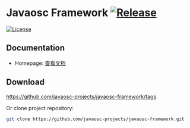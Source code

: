 Javaosc Framework [![Release](https://img.shields.io/badge/license-Apache%202-4EB1BA.svg)](ratel-0.9.2.RELEASE)  
================================================

[![License](https://img.shields.io/badge/license-Apache%202-4EB1BA.svg)](https://www.apache.org/licenses/LICENSE-2.0.html)

Documentation
---------------------

- Homepage:  [查看文档](http://javaosc-projects.github.io/javaosc-framework/)

Download
-------------------

https://github.com/javaosc-projects/javaosc-framework/tags

Or clone project repository:

```bash
git clone https://github.com/javaosc-projects/javaosc-framework.git
```
